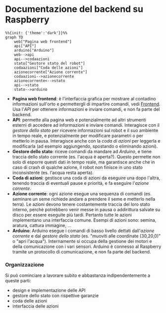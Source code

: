 # Documentazione del backend su Raspberry

```mermaid
%%{init: {'theme':'dark'}}%%
graph TD
    web["Pagina web frontend"]
    api["API"]
    arduino["Arduino"]
    web-->api
    api-->codaazioni
    stato["Gestore stato del robot"]
    codaazioni["Coda delle azioni"]
    azionecorrente["Azione corrente"]
    codaazioni-->azionecorrente
    azionecorrente<-->stato
    api-->stato
    stato-->arduino
```

- **Pagina web frontend**: è l'interfaccia grafica per mostrare al contadino informazioni sull'orto e permettergli di impartire comandi, vedi [Frontend](./cyberorto_frontend.md). Usa l'*API* per ottenere informazioni e inviare comandi, e non fa parte del backend.
- **API**: permette alla pagina web e potenzialmente ad altri strumenti esterni di accedere ad informazioni e inviare comandi. Interagisce con il *gestore dello stato* per ricevere informazioni sul robot e il suo ambiente in tempo reale, e potenzialmente per modificare parametri o per metterlo in pausa. Interagisce anche con la *coda di azioni* per leggerla e modificarla (ad esempio aggiungendo, spostando o eliminando azioni).
- **Gestore dello stato**: riceve comandi da mandare ad *Arduino*, e tiene traccia dello stato corrente (es. l'acqua è aperta?). Questo permette non solo di esporre questi dati in tempo reale, ma garantisce anche che in caso di crash di qualche azione, il robot non finisce in uno stato inconsistente (es. l'acqua resta aperta).
- **Coda di azioni**: gestisce una coda di azioni da eseguire una dopo l'altra, tenendo traccia di eventuali pause e priorità, e fa eseguire l'*azione corrente*.
- **Azione corrente**: ogni azione esegue una sequenza di comandi (es. seminare un seme richiede andare a prendere il seme e metterlo nella terra). Le azioni devono tenere costantemente traccia del loro stato interno, perchè potrebbero venir messe in pausa o addirittura salvate su disco per essere eseguite più tardi. Pertanto tutte le azioni implementano una interfaccia comune. Esempi di azioni sono: semina, aratura, cattura immagine, ...
- **Arduino**: Arduino esegue i comandi di basso livello dettati dall'*azione corrente* e dal *gestore dello stato* (es. "muoviti alle coordinate (30,20,0)" o "apri l'acqua"). Internamente si occupa della gestione dei motori e della comunicazione con i vari sensori. Arduino è connesso al Raspberry tramite un protocollo di comunicazione, e non fa parte del backend.

### Organizzazione

Si può cominciare a lavorare subito e abbastanza indipendentemente a queste parti:
- design e implementazione delle API
- gestore dello stato con rispettive garanzie
- coda delle azioni
- interfaccia delle azioni
